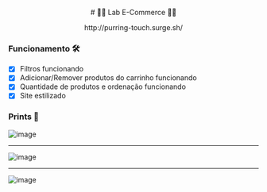 <p align="center"> # 👨‍💻 Lab E-Commerce 👩‍💻</p>

<p align="center">http://purring-touch.surge.sh/</p>

### Funcionamento 🛠

- [x] Filtros funcionando
- [x] Adicionar/Remover produtos do carrinho funcionando
- [x] Quantidade de produtos e ordenação funcionando
- [x] Site estilizado

### Prints 🎨

![image](https://user-images.githubusercontent.com/60359003/111839916-51b50d00-88da-11eb-8b5a-1513a42bd534.png)
***
![image](https://user-images.githubusercontent.com/60359003/111839938-5aa5de80-88da-11eb-9d91-62a3330df0e3.png)
***
![image](https://user-images.githubusercontent.com/60359003/111839951-6396b000-88da-11eb-994d-337211ca3ebe.png)
